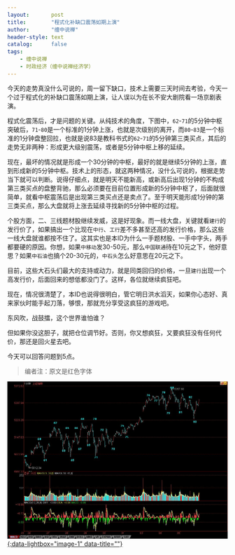 ```yaml
---
layout:       post
title:        "程式化补缺口震荡如期上演"
author:       "缠中说禅"
header-style: text
catalog:      false
tags:
    - 缠中说禅
    - 时政经济（缠中说禅经济学）
---
```


今天的走势真没什么可说的，周一留下缺口，技术上需要三天时间去考验，今天一个过于程式化的补缺口震荡如期上演，让人误以为在长不安大剧院看一场京剧表演。



程式化震荡后，才是问题的关键。从纯技术的角度，下图中，`62`-`71`的5分钟中枢突破后，`71`-`80`是一个标准的1分钟上涨，也就是次级别的离开，而`80`-`83`是一个标准的1分钟盘整回拉，也就是说83是教科书式的`62`-`71`的5分钟第三类买点，其后的走势无非两种：形成更大级别震荡，或者是5分钟中枢上移的延续。



现在，最坏的情况就是形成一个30分钟的中枢，最好的就是继续5分钟的上涨，直到形成新的5分钟中枢。技术上的形态，就这两种情况，没什么可说的，根据走势当下就可以判断。说得仔细点，就是明天不能新高，或新高后出现1分钟的不构成第三类买点的盘整背驰，那么必须要在目前位置形成新的5分钟中枢了，后面就很简单，就看中枢震荡后是出现第三类买点还是卖点了。至于明天能形成1分钟的第三类买点，那么大盘就将上涨去延续寻找新的5分钟中枢的过程。



个股方面，二、三线题材股继续发威，这是好现象。而一线大盘，关键就看`建行`的发行价了，如果搞出一个比现在`中行`、`工行`差不多甚至还高的发行价格，那么这些一线大盘就谁都按不住了。这其实也是本ID为什么一手题材股、一手中字头，两手都要硬的原因。你想，如果`中移动`发30-50元，那么`中国联通`待在10元之下，他好意思？如果`中石油`也搞个20-30元的，`中石头`怎么好意思在20元之下。



目前，这些大石头们最大的支持或动力，就是同类回归的价格，一旦`建行`出现一个高发行价，后面回来的想低都没门了。这样，各位就继续疯狂吧。



现在，情况很清楚了，本ID也说得很明白，管它明日洪水滔天，如果你心态好、真来家伙时能手起刀落，够恨，那就充分享受这疯狂的游戏吧。



东风吹，战鼓擂，这个世界谁怕谁？



但如果你没这胆子，就把仓位调节好。否则，你又想疯狂，又要疯狂没有任何代价，那还是回火星去吧。



今天可以回答问题到5点。



> 编者注：原文是红色字体



[![](/img/czsc/20070905-0674.jpg){:data-lightbox="image-1" data-title=""}](/img/czsc/20070905-0674.jpg)
